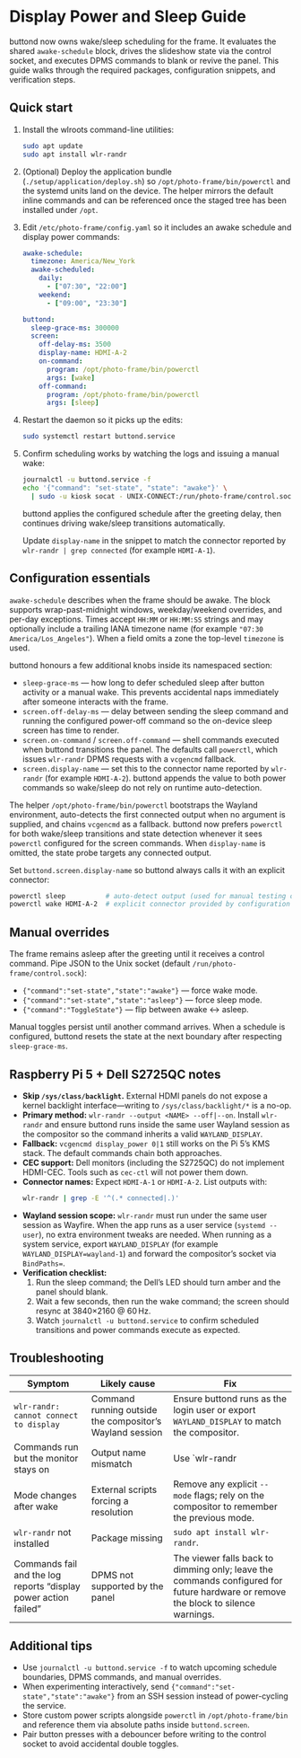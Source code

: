 # Display Power and Sleep Guide

buttond now owns wake/sleep scheduling for the frame. It evaluates the shared `awake-schedule` block, drives the slideshow state via the control socket, and executes DPMS commands to blank or revive the panel. This guide walks through the required packages, configuration snippets, and verification steps.

## Quick start

1. Install the wlroots command-line utilities:
   ```bash
   sudo apt update
   sudo apt install wlr-randr
   ```
2. (Optional) Deploy the application bundle (`./setup/application/deploy.sh`) so `/opt/photo-frame/bin/powerctl` and the systemd units land on the device. The helper mirrors the default inline commands and can be referenced once the staged tree has been installed under `/opt`.
3. Edit `/etc/photo-frame/config.yaml` so it includes an awake schedule and display power commands:
   ```yaml
   awake-schedule:
     timezone: America/New_York
     awake-scheduled:
       daily:
         - ["07:30", "22:00"]
       weekend:
         - ["09:00", "23:30"]

   buttond:
     sleep-grace-ms: 300000
     screen:
       off-delay-ms: 3500
       display-name: HDMI-A-2
       on-command:
         program: /opt/photo-frame/bin/powerctl
         args: [wake]
       off-command:
         program: /opt/photo-frame/bin/powerctl
         args: [sleep]
   ```
4. Restart the daemon so it picks up the edits:
   ```bash
   sudo systemctl restart buttond.service
   ```
5. Confirm scheduling works by watching the logs and issuing a manual wake:
   ```bash
   journalctl -u buttond.service -f
   echo '{"command": "set-state", "state": "awake"}' \
     | sudo -u kiosk socat - UNIX-CONNECT:/run/photo-frame/control.sock
   ```
   buttond applies the configured schedule after the greeting delay, then continues driving wake/sleep transitions automatically.

   Update `display-name` in the snippet to match the connector reported by `wlr-randr | grep connected` (for example `HDMI-A-1`).

## Configuration essentials

`awake-schedule` describes when the frame should be awake. The block supports wrap-past-midnight windows, weekday/weekend overrides, and per-day exceptions. Times accept `HH:MM` or `HH:MM:SS` strings and may optionally include a trailing IANA timezone name (for example `"07:30 America/Los_Angeles"`). When a field omits a zone the top-level `timezone` is used.

buttond honours a few additional knobs inside its namespaced section:

- `sleep-grace-ms` — how long to defer scheduled sleep after button activity or a manual wake. This prevents accidental naps immediately after someone interacts with the frame.
- `screen.off-delay-ms` — delay between sending the sleep command and running the configured power-off command so the on-device sleep screen has time to render.
- `screen.on-command` / `screen.off-command` — shell commands executed when buttond transitions the panel. The defaults call `powerctl`, which issues `wlr-randr` DPMS requests with a `vcgencmd` fallback.
- `screen.display-name` — set this to the connector name reported by `wlr-randr` (for example `HDMI-A-2`). buttond appends the value to both power commands so wake/sleep do not rely on runtime auto-detection.

The helper `/opt/photo-frame/bin/powerctl` bootstraps the Wayland environment, auto-detects the first connected output when no argument is supplied, and chains `vcgencmd` as a fallback. buttond now prefers `powerctl` for both wake/sleep transitions and state detection whenever it sees `powerctl` configured for the screen commands. When `display-name` is omitted, the state probe targets any connected output.

Set `buttond.screen.display-name` so buttond always calls it with an explicit connector:
```bash
powerctl sleep          # auto-detect output (used for manual testing only)
powerctl wake HDMI-A-2  # explicit connector provided by configuration
```

## Manual overrides

The frame remains asleep after the greeting until it receives a control command. Pipe JSON to the Unix socket (default `/run/photo-frame/control.sock`):

- `{"command":"set-state","state":"awake"}` — force wake mode.
- `{"command":"set-state","state":"asleep"}` — force sleep mode.
- `{"command":"ToggleState"}` — flip between awake ↔ asleep.

Manual toggles persist until another command arrives. When a schedule is configured, buttond resets the state at the next boundary after respecting `sleep-grace-ms`.

## Raspberry Pi 5 + Dell S2725QC notes

- **Skip `/sys/class/backlight`.** External HDMI panels do not expose a kernel backlight interface—writing to `/sys/class/backlight/*` is a no-op.
- **Primary method:** `wlr-randr --output <NAME> --off|--on`. Install `wlr-randr` and ensure buttond runs inside the same user Wayland session as the compositor so the command inherits a valid `WAYLAND_DISPLAY`.
- **Fallback:** `vcgencmd display_power 0|1` still works on the Pi 5’s KMS stack. The default commands chain both approaches.
- **CEC support:** Dell monitors (including the S2725QC) do not implement HDMI-CEC. Tools such as `cec-ctl` will not power them down.
- **Connector names:** Expect `HDMI-A-1` or `HDMI-A-2`. List outputs with:
  ```bash
  wlr-randr | grep -E '^(.* connected|.)'
  ```
- **Wayland session scope:** `wlr-randr` must run under the same user session as Wayfire. When the app runs as a user service (`systemd --user`), no extra environment tweaks are needed. When running as a system service, export `WAYLAND_DISPLAY` (for example `WAYLAND_DISPLAY=wayland-1`) and forward the compositor’s socket via `BindPaths=`.
- **Verification checklist:**
  1. Run the sleep command; the Dell’s LED should turn amber and the panel should blank.
  2. Wait a few seconds, then run the wake command; the screen should resync at 3840×2160 @ 60 Hz.
  3. Watch `journalctl -u buttond.service` to confirm scheduled transitions and power commands execute as expected.

## Troubleshooting

| Symptom | Likely cause | Fix |
| ------- | ------------ | --- |
| `wlr-randr: cannot connect to display` | Command running outside the compositor’s Wayland session | Ensure buttond runs as the login user or export `WAYLAND_DISPLAY` to match the compositor. |
| Commands run but the monitor stays on | Output name mismatch | Use `wlr-randr | grep connected` to find the connector, or rely on the default `@OUTPUT@` placeholder/powerctl helper. |
| Mode changes after wake | External scripts forcing a resolution | Remove any explicit `--mode` flags; rely on the compositor to remember the previous mode. |
| `wlr-randr` not installed | Package missing | `sudo apt install wlr-randr`. |
| Commands fail and the log reports “display power action failed” | DPMS not supported by the panel | The viewer falls back to dimming only; leave the commands configured for future hardware or remove the block to silence warnings. |

## Additional tips

- Use `journalctl -u buttond.service -f` to watch upcoming schedule boundaries, DPMS commands, and manual overrides.
- When experimenting interactively, send `{"command":"set-state","state":"awake"}` from an SSH session instead of power-cycling the service.
- Store custom power scripts alongside `powerctl` in `/opt/photo-frame/bin` and reference them via absolute paths inside `buttond.screen`.
- Pair button presses with a debouncer before writing to the control socket to avoid accidental double toggles.
